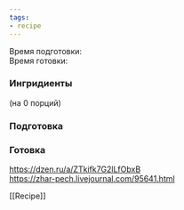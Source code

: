```yaml
---
tags:
- recipe
---
```


Время подготовки:  
Время готовки:

### Ингридиенты

(на 0 порций)

### Подготовка

### Готовка

https://dzen.ru/a/ZTkifk7G2lLfObxB  
https://zhar-pech.livejournal.com/95641.html

[[Recipe]]

